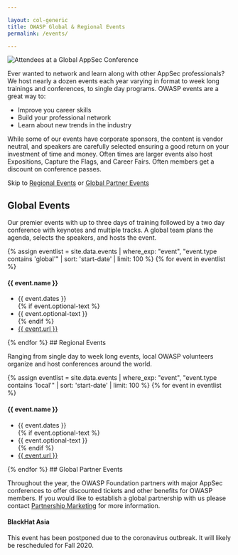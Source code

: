 ```yaml
---

layout: col-generic
title: OWASP Global & Regional Events
permalink: /events/

---
```

![Attendees at a Global AppSec Conference](/assets/images/web/events-header.png)

Ever wanted to network and learn along with other AppSec professionals? We host nearly a dozen events each year varying in format to week long trainings and conferences, to single day programs. OWASP events are a great way to:

- Improve you career skills
- Build your professional network
- Learn about new trends in the industry

While some of our events have corporate sponsors, the content is vendor neutral, and speakers are carefully selected ensuring a good return on your investment of time and money. Often times are larger events also host Expositions, Capture the Flags, and Career Fairs. Often members get a discount on conference passes.

Skip to <a href="#regionalevents">Regional Events</a> or <a href="#globalpartnerevents">Global Partner Events</a>

## Global Events

Our premier events with up to three days of training followed by a two day conference with keynotes and multiple tracks. A global team plans the agenda, selects the speakers, and hosts the event.

{% assign eventlist = site.data.events | where_exp: "event", "event.type contains 'global'" | sort: 'start-date' | limit: 100 %}
{% for event in eventlist %}
<h4>{{ event.name }}</h4>
<ul>
<li>{{ event.dates }}</li>
{% if event.optional-text %}<li>{{ event.optional-text }}</li>{% endif %}
<li><a href='{{ event.url }}/?utm_source=owasp-web&utm_medium=event-page&utm_campaign=none' target='_blank'>{{ event.url }}</a></li>
</ul>
{% endfor %}

<a name="regionalevents">
## Regional Events

Ranging from single day to week long events, local OWASP volunteers organize and host conferences around the world. 

{% assign eventlist = site.data.events | where_exp: "event", "event.type contains 'local'" | sort: 'start-date' | limit: 100 %}
{% for event in eventlist %}
<h4>{{ event.name }}</h4>
<ul>
<li>{{ event.dates }}</li>
{% if event.optional-text %}<li>{{ event.optional-text }}</li>{% endif %}
<li><a href='{{ event.url }}?utm_source=owasp-web&utm_medium=event-page&utm_campaign=none' target='_blank'>{{ event.url }}</a></li>
</ul>
{% endfor %}

<a name="globalpartnerevents">
## Global Partner Events

Throughout the year, the OWASP Foundation partners with major AppSec conferences to offer discounted tickets and other benefits for OWASP members. If you would like to establish a global partnership with us please contact [Partnership Marketing](mailto:lisa.jones@owasp.com?subject=Partnership%20Marketing) for more information.

#### BlackHat Asia
This event has been postponed due to the coronavirus outbreak. It will likely be rescheduled for Fall 2020.
